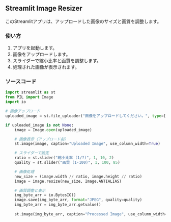 ## Streamlit Image Resizer

このStreamlitアプリは、アップロードした画像のサイズと画質を調整します。

### 使い方

1. アプリを起動します。
2. 画像をアップロードします。
3. スライダーで縮小比率と画質を調整します。
4. 処理された画像が表示されます。

### ソースコード

```python
import streamlit as st
from PIL import Image
import io

# 画像アップロード
uploaded_image = st.file_uploader("画像をアップロードしてください。", type=["png", "jpg", "jpeg"])

if uploaded_image is not None:
    image = Image.open(uploaded_image)

    # 画像表示（アップロード前）
    st.image(image, caption="Uploaded Image", use_column_width=True)

    # スライダーで設定
    ratio = st.slider("縮小比率 (1/?)", 1, 10, 2)
    quality = st.slider("画質 (1-100)", 1, 100, 85)

    # 画像処理
    new_size = (image.width // ratio, image.height // ratio)
    image = image.resize(new_size, Image.ANTIALIAS)

    # 画質調整と表示
    img_byte_arr = io.BytesIO()
    image.save(img_byte_arr, format="JPEG", quality=quality)
    img_byte_arr = img_byte_arr.getvalue()
    
    st.image(img_byte_arr, caption="Processed Image", use_column_width=False, channels="RGB", output_format="JPEG")
```
